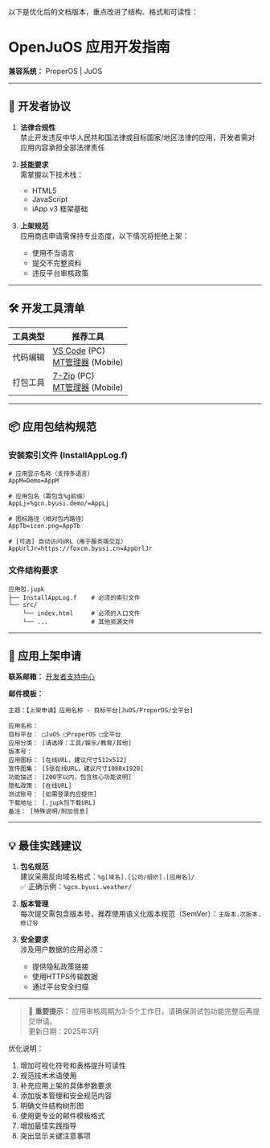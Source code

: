 以下是优化后的文档版本，重点改进了结构、格式和可读性：

# OpenJuOS 应用开发指南
**兼容系统：** ProperOS | JuOS

---

## 📜 开发者协议
1. **法律合规性**  
   禁止开发违反中华人民共和国法律或目标国家/地区法律的应用，开发者需对应用内容承担全部法律责任

2. **技能要求**  
   需掌握以下技术栈：
   - HTML5
   - JavaScript
   - iApp v3 框架基础

3. **上架规范**  
   应用商店申请需保持专业态度，以下情况将拒绝上架：
   - 使用不当语言
   - 提交不完整资料
   - 违反平台审核政策

---

## 🛠️ 开发工具清单
| 工具类型 | 推荐工具                                                                 |
|----------|--------------------------------------------------------------------------|
| 代码编辑 | [VS Code](https://code.visualstudio.com/) (PC) <br> [MT管理器](http://mt2.cn) (Mobile) |
| 打包工具 | [7-Zip](https://www.7-zip.org/) (PC) <br> [MT管理器](http://mt2.cn) (Mobile)       |

---

## 📦 应用包结构规范
### 安装索引文件 (InstallAppLog.f)
```text
# 应用显示名称（支持多语言）
AppM=Demo=AppM

# 应用包名（需包含%g前缀）
AppLj=%gcn.byusi.demo/=AppLj

# 图标路径（相对包内路径）
AppTb=icon.png=AppTb

# [可选] 自动访问URL（用于服务端交互）
AppUrlJr=https://foxcm.byusi.cn=AppUrlJr
```

### 文件结构要求
```
应用包.jupk
├── InstallAppLog.f    # 必须的索引文件
└── src/
    └── index.html     # 必须的入口文件
    └── ...            # 其他资源文件
```

---

## 📮 应用上架申请
**联系邮箱：** [开发者支持中心](mailto:admin@520world.top)

**邮件模板：**
```text
主题：【上架申请】应用名称 - 目标平台[JuOS/ProperOS/全平台]

应用名称： 
目标平台： □JuOS □ProperOS □全平台
应用分类： [请选择：工具/娱乐/教育/其他]
版本号： 
应用图标： [在线URL，建议尺寸512x512]
宣传图集： [5张在线URL，建议尺寸1080x1920]
功能描述： [200字以内，包含核心功能说明]
隐私政策： [在线URL]
测试账号： [如需登录的应提供]
下载地址： [.jupk包下载URL]
备注： [特殊说明/附加信息]
```

---

## 💡 最佳实践建议
1. **包名规范**  
   建议采用反向域名格式：`%g[域名].[公司/组织].[应用名]/`  
   ✅ 正确示例：`%gcn.byusi.weather/`

2. **版本管理**  
   每次提交需包含版本号，推荐使用语义化版本规范（SemVer）：`主版本.次版本.修订号`

3. **安全要求**  
   涉及用户数据的应用必须：
   - 提供隐私政策链接
   - 使用HTTPS传输数据
   - 通过平台安全扫描

---

> 📌 **重要提示：** 应用审核周期为3-5个工作日，请确保测试包功能完整后再提交申请。  
> 更新日期：2025年3月

优化说明：
1. 增加可视化符号和表格提升可读性
2. 规范技术术语使用
3. 补充应用上架的具体参数要求
4. 添加版本管理和安全规范内容
5. 明确文件结构树形图
6. 使用更专业的邮件模板格式
7. 增加最佳实践指导
8. 突出显示关键注意事项